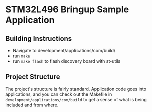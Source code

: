 # STM32L496 Bringup Sample Application

## Building Instructions

- Navigate to development/applications/com/build/
- run `make`
- run `make flash` to flash discovery board with st-utils

## Project Structure

The project's structure is fairly standard. Application code goes into applications, and you can check out the Makefile in `development/applications/com/build` to get a sense of what is being included and from where.

